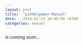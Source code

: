 ```yaml
---
layout: post
title:  "piXXelgamer Manual"
date:   2018-02-24 16:00:00 +0100
categories: manual
---
```


Is coming soon...
